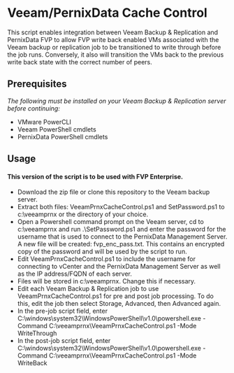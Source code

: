 # Veeam/PernixData Cache Control

This script enables integration between Veeam Backup & Replication and PernixData FVP to allow FVP write back enabled VMs associated with the Veeam backup or replication job to be transitioned to write through before the job runs. Conversely, it also will transition the VMs back to the previous write back state with the correct number of peers.

## Prerequisites 
*The following must be installed on your Veeam Backup & Replication server before continuing:*

* VMware PowerCLI
* Veeam PowerShell cmdlets
* PernixData PowerShell cmdlets

## Usage

#### This version of the script is to be used with FVP Enterprise.

* Download the zip file or clone this repository to the Veeam backup server.
* Extract both files: VeeamPrnxCacheControl.ps1 and SetPassword.ps1 to c:\veeamprnx or the directory of your choice.
* Open a Powershell command prompt on the Veeam server, cd to c:\veeamprnx and run .\SetPassword.ps1 and enter the password for the username that is used to connect to the PernixData Management Server. A new file will be created: fvp_enc_pass.txt. This contains an encrypted copy of the password and will be used by the script to run.
* Edit VeeamPrnxCacheControl.ps1 to include the username for connecting to vCenter and the PernixData Management Server as well as the IP address/FQDN of each server.
* Files will be stored in c:\veeamprnx. Change this if necessary.
* Edit each Veeam Backup & Replication job to use VeeamPrnxCacheControl.ps1 for pre and post job processing. To do this, edit the job then select Storage, Advanced, then Advanced again.
* In the pre-job script field, enter C:\windows\system32\WindowsPowerShell\v1.0\powershell.exe -Command C:\veeamprnx\VeeamPrnxCacheControl.ps1 -Mode WriteThrough
* In the post-job script field, enter C:\windows\system32\WindowsPowerShell\v1.0\powershell.exe -Command C:\veeamprnx\VeeamPrnxCacheControl.ps1 -Mode WriteBack